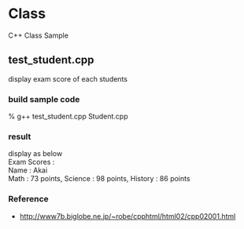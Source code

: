 Class
===============

C++ Class Sample <br/>

## test_student.cpp <br/>
display exam score of each students <br/>

### build sample code
% g++ test_student.cpp Student.cpp  <br/>

### result
display as below  <br/> 
Exam Scores :   <br/>
Name : Akai  <br/>
Math : 73 points, Science : 98 points, History : 86 points  <br/>

### Reference <br/>
- http://www7b.biglobe.ne.jp/~robe/cpphtml/html02/cpp02001.html


